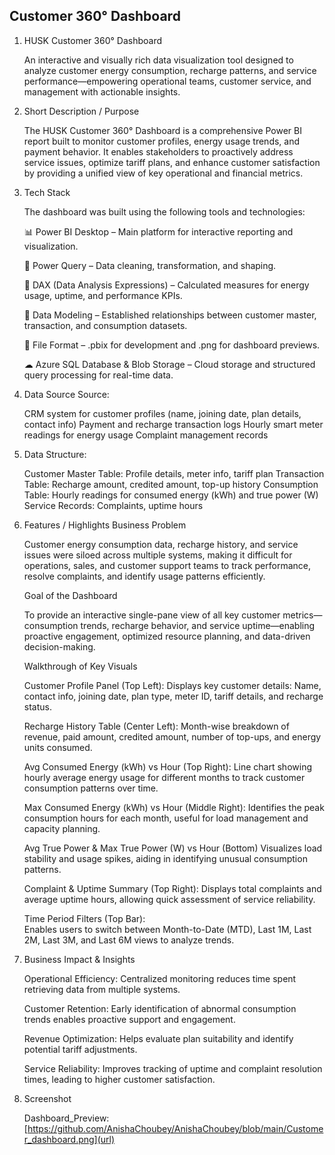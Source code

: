 ## Customer 360° Dashboard
1. HUSK Customer 360° Dashboard
   
   An interactive and visually rich data visualization tool designed to analyze customer energy consumption, recharge patterns, and service performance—empowering operational teams, customer service, and management with actionable insights.

2. Short Description / Purpose
   
   The HUSK Customer 360° Dashboard is a comprehensive Power BI report built to monitor customer profiles, energy usage trends, and payment behavior. It enables stakeholders to proactively address service issues, optimize tariff plans, and enhance customer satisfaction by providing a unified view of key operational and financial metrics.

5. Tech Stack
   
   The dashboard was built using the following tools and technologies:

   📊 Power BI Desktop – Main platform for interactive reporting and visualization.

   📂 Power Query – Data cleaning, transformation, and shaping.

   🧠 DAX (Data Analysis Expressions) – Calculated measures for energy usage, uptime, and performance KPIs.

   📝 Data Modeling – Established relationships between customer master, transaction, and consumption datasets.

   📁 File Format – .pbix for development and .png for dashboard previews.

   ☁ Azure SQL Database & Blob Storage – Cloud storage and structured query processing for real-time data.

4. Data Source
   Source:

   CRM system for customer profiles (name, joining date, plan details, contact info)
   Payment and recharge transaction logs
   Hourly smart meter readings for energy usage
   Complaint management records

5. Data Structure:

   Customer Master Table: Profile details, meter info, tariff plan
   Transaction Table: Recharge amount, credited amount, top-up history
   Consumption Table: Hourly readings for consumed energy (kWh) and true power (W)
   Service Records: Complaints, uptime hours

6. Features / Highlights
   Business Problem

   Customer energy consumption data, recharge history, and service issues were siloed across multiple systems, making it difficult for operations, sales, and customer support teams to track performance, resolve complaints, and identify usage patterns efficiently.

   Goal of the Dashboard

   To provide an interactive single-pane view of all key customer metrics—consumption trends, recharge behavior, and service uptime—enabling proactive engagement, optimized resource planning, and data-driven decision-making.

   Walkthrough of Key Visuals

   Customer Profile Panel (Top Left): 
   Displays key customer details: Name, contact info, joining date, plan type, meter ID, tariff details, and recharge status.

   Recharge History Table (Center Left):
   Month-wise breakdown of revenue, paid amount, credited amount, number of top-ups, and energy units consumed.

   Avg Consumed Energy (kWh) vs Hour (Top Right):
   Line chart showing hourly average energy usage for different months to track customer consumption patterns over time.

   Max Consumed Energy (kWh) vs Hour (Middle Right):
   Identifies the peak consumption hours for each month, useful for load management and capacity planning.

   Avg True Power & Max True Power (W) vs Hour (Bottom)
   Visualizes load stability and usage spikes, aiding in identifying unusual consumption patterns.

   Complaint & Uptime Summary (Top Right):
   Displays total complaints and average uptime hours, allowing quick assessment of service reliability.

   Time Period Filters (Top Bar):  
   Enables users to switch between Month-to-Date (MTD), Last 1M, Last 2M, Last 3M, and Last 6M views to analyze trends.

7. Business Impact & Insights
   
   Operational Efficiency: Centralized monitoring reduces time spent retrieving data from multiple systems.

   Customer Retention: Early identification of abnormal consumption trends enables proactive support and engagement.

   Revenue Optimization: Helps evaluate plan suitability and identify potential tariff adjustments.

   Service Reliability: Improves tracking of uptime and complaint resolution times, leading to higher customer satisfaction.

8. Screenshot
   
   Dashboard_Preview:  [https://github.com/AnishaChoubey/AnishaChoubey/blob/main/Customer_dashboard.png](url)
<!--
**AnishaChoubey/AnishaChoubey** is a ✨ _special_ ✨ repository because its `README.md` (this file) appears on your GitHub profile.

Here are some ideas to get you started:

- 🔭 I’m currently working on ...
- 🌱 I’m currently learning ...
- 👯 I’m looking to collaborate on ...
- 🤔 I’m looking for help with ...
- 💬 Ask me about ...
- 📫 How to reach me: ...
- 😄 Pronouns: ...
- ⚡ Fun fact: ...
-->
